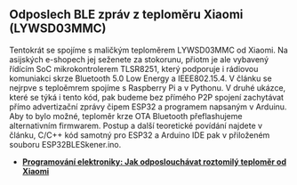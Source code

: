 ## Odposlech BLE zpráv z teploměru Xiaomi (LYWSD03MMC)
Tentokrát se spojíme s maličkým teploměrem LYWSD03MMC od Xiaomi. Na asijských e-shopech jej seženete za stokorunu, přiotm je ale vybavený řídícím SoC mikrokontrolerem TLSR8251, který podporuje i rádiovou komuniakci skrze Bluetooth 5.0 Low Energy a IEEE802.15.4. V článku se nejrpve s teploěmrem spojíme s Raspberry Pi a v Pythonu. V druhé ukázce, které se týká i tento kód, pak budeme bez přímého P2P spojení zachytávat přímo advertizační zprávy čipem ESP32 a programem napsaným v Arduinu. Aby to bylo možné, teploměr krze OTA Bluetooth přeflashujeme alternativním firmwarem. Postup a další teoretické povídání najdete v článku, C/C++ kód samotný pro ESP32 a Arduino IDE pak v přiloženém souboru ESP32BLESkener.ino. 
 - **[Programování elektroniky: Jak odposlouchávat roztomilý teploměr od Xiaomi](https://www.zive.cz/clanky/programovani-elektroniky-jak-odposlouchavat-roztomily-teplomer-od-xiaomi/sc-3-a-212382/default.aspx
)**
